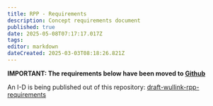 ```yaml
---
title: RPP - Requirements
description: Concept requirements document
published: true
date: 2025-05-08T07:17:17.017Z
tags: 
editor: markdown
dateCreated: 2025-03-03T08:18:26.821Z
---
```


**IMPORTANT: The requirements below have been moved to [Github](https://github.com/ietf-wg-rpp/rpp-requirements)**

An I-D is being published out of this repository: [draft-wullink-rpp-requirements](https://datatracker.ietf.org/doc/draft-wullink-rpp-requirements/)
